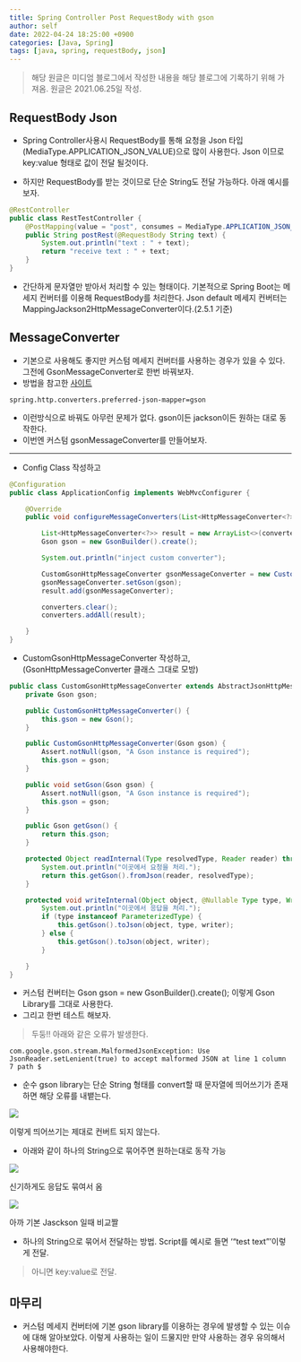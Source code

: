 ```yaml
---
title: Spring Controller Post RequestBody with gson
author: self
date: 2022-04-24 18:25:00 +0900
categories: [Java, Spring]
tags: [java, spring, requestBody, json]
---
```


> 해당 원글은 미디엄 블로그에서 작성한 내용을 해당 블로그에 기록하기 위해 가져옴.
> 원글은 2021.06.25일 작성.


## RequestBody Json
* Spring Controller사용시 RequestBody를 통해 요청을 Json 타입(MediaType.APPLICATION_JSON_VALUE)으로 많이 사용한다. Json 이므로 key:value 형태로 값이 전달 될것이다.

* 하지만 RequestBody를 받는 것이므로 단순 String도 전달 가능하다. 아래 예시를 보자.

``` java
@RestController
public class RestTestController {
    @PostMapping(value = "post", consumes = MediaType.APPLICATION_JSON_VALUE)
    public String postRest(@RequestBody String text) {
        System.out.println("text : " + text);
        return "receive text : " + text;
    }
}
```

* 간단하게 문자열만 받아서 처리할 수 있는 형태이다. 기본적으로 Spring Boot는 메세지 컨버터를 이용해 RequestBody를 처리한다. Json default 메세지 컨버터는 MappingJackson2HttpMessageConverter이다.(2.5.1 기준)

## MessageConverter
* 기본으로 사용해도 좋지만 커스텀 메세지 컨버터를 사용하는 경우가 있을 수 있다. 그전에 GsonMessageConverter로 한번 바꿔보자.
* 방법을 참고한 [사이트](https://kok202.tistory.com/131)

``` properties
spring.http.converters.preferred-json-mapper=gson
```

* 이런방식으로 바꿔도 아무런 문제가 없다. gson이든 jackson이든 원하는 대로 동작한다.
* 이번엔 커스텀 gsonMessageConverter를 만들어보자.

---
* Config Class 작성하고

``` java
@Configuration
public class ApplicationConfig implements WebMvcConfigurer {

    @Override
    public void configureMessageConverters(List<HttpMessageConverter<?>> converters) {

        List<HttpMessageConverter<?>> result = new ArrayList<>(converters.size() + 2);
        Gson gson = new GsonBuilder().create();

        System.out.println("inject custom converter");

        CustomGsonHttpMessageConverter gsonMessageConverter = new CustomGsonHttpMessageConverter();
        gsonMessageConverter.setGson(gson);
        result.add(gsonMessageConverter);

        converters.clear();
        converters.addAll(result);

    }
}
```

* CustomGsonHttpMessageConverter 작성하고, (GsonHttpMessageConverter 클래스 그대로 모방)

``` java
public class CustomGsonHttpMessageConverter extends AbstractJsonHttpMessageConverter {
    private Gson gson;

    public CustomGsonHttpMessageConverter() {
        this.gson = new Gson();
    }

    public CustomGsonHttpMessageConverter(Gson gson) {
        Assert.notNull(gson, "A Gson instance is required");
        this.gson = gson;
    }

    public void setGson(Gson gson) {
        Assert.notNull(gson, "A Gson instance is required");
        this.gson = gson;
    }

    public Gson getGson() {
        return this.gson;
    }

    protected Object readInternal(Type resolvedType, Reader reader) throws Exception {
        System.out.println("이곳에서 요청을 처리.");
        return this.getGson().fromJson(reader, resolvedType);
    }

    protected void writeInternal(Object object, @Nullable Type type, Writer writer) throws Exception {
        System.out.println("이곳에서 응답을 처리.");
        if (type instanceof ParameterizedType) {
            this.getGson().toJson(object, type, writer);
        } else {
            this.getGson().toJson(object, writer);
        }

    }
}
```

* 커스텀 컨버터는 Gson gson = new GsonBuilder().create(); 이렇게 Gson Library를 그대로 사용한다.
* 그리고 한번 테스트 해보자.

> 두둥!! 아래와 같은 오류가 발생한다.

```
com.google.gson.stream.MalformedJsonException: Use JsonReader.setLenient(true) to accept malformed JSON at line 1 column 7 path $
```

* 순수 gson library는 단순 String 형태를 convert할 때 문자열에 띄어쓰기가 존재하면 해당 오류를 내뱉는다.

![](https://miro.medium.com/max/1220/1*w1h17PtzGoy0jgQYDRpYww.png)

이렇게 띄어쓰기는 제대로 컨버트 되지 않는다.

* 아래와 같이 하나의 String으로 묶어주면 원하는대로 동작 가능

![](https://miro.medium.com/max/1400/1*1ceTeIdakU7Lli7CybgCEA.png)

신기하게도 응답도 묶여서 옴

![](https://miro.medium.com/max/1400/1*xJVxS0WjQbUJgPXmyyUbSA.png)

아까 기본 Jasckson 일때 비교짤

* 하나의 String으로 묶어서 전달하는 방법. Script를 예시로 들면 ‘“test text”’이렇게 전달.

> 아니면 key:value로 전달.

## 마무리
* 커스텀 메세지 컨버터에 기본 gson library를 이용하는 경우에 발생할 수 있는 이슈에 대해 알아보았다. 이렇게 사용하는 일이 드물지만 만약 사용하는 경우 유의해서 사용해야한다.

